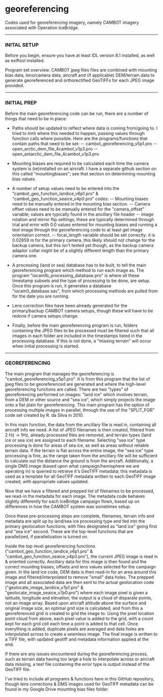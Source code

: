 # georeferencing
Codes used for georeferencing imagery, namely CAMBOT imagery associated with Operation IceBridge.
_____

### INITAL SETUP
Before you begin, ensure you have at least IDL version 8.1 installed, as well as exiftool installed.

Program set overview: CAMBOT jpeg files files are combined with mounting bias data, lens/camera data, aircraft and (if applicable) DEM/terrain data to generate georeferenced and orthorectified GeoTIFFs for each JPEG image provided.  
_____

### INITIAL PREP
Before the main georeferencing code can be run, there are a number of things that need to be in place: 

- Paths should be updated to reflect where data is coming from/going to. I tried to limit where this needed to happen, passing values through function calls where possible. Here are the programs/functions that contain paths that need to be set:
  -- cambot_georeferencing_v5p1.pro
  -- open_arctic_dem_file_4cambot_v1p3.pro
  -- open_antarctic_dem_file_4cambot_v1p3.pro
  
- Mounting biases are required to be calculated each time the camera system is (re)installed on an aircraft. I have a separate github section on this called "mountingbiases"; see that section on determining mounting bias values.

- A number of setup values need to be entered into the "cambot_geo_function_landice_v6p1.pro" & "cambot_geo_function_seaice_v4p0.pro" codes:
  -- Mounting biases need to be manually entered in the mounting bias section. 
  -- Camera offset values need to be manually entered for the "camera_offset" variable; values are typically found in the ancillary file header
  -- image rotation and mirror flip settings, these are typically determined through trial and error with 0.0 values entered for mounting biases and running a test image through the georeferencing code to at least get image orientation correct. 
  -- focal_length variable should be set correctly: it is 0.02859 m for the primary camera, this likely should not change for the backup camera, but this isn't tested yet though, as the backup camera adaptor collar *might* be of a slightly different length than the primary camera one. 

- A processing (land or sea) database has to be built, to tell the main georeferencing program which method to run each image as. The program "iocam1b_processing_database.pro" is where all these timestamp subsets and the type of processing to be done, are setup. Once this program is run, it generates a database "iocam0_database.sav", from which processing methods are pulled from for the date you are running.

- Lens correction files have been already generated for the primary/backup CAMBOT camera setups, though these will have to be redone if camera setups change.

- Finally, before the main georeferencing program is run, folders containing the JPEG files to be processed must be filtered such that all images in each folder are included in the timestamps listed in the processing database. If this is not done, a "missing terrain" will occur when initial processing is started.  
_____

### GEOREFERENCING
The main program that manages the georeferencing is "cambot_georeferencing_v5p1.pro". It is from this program that the list of jpeg files to be georeferenced are generated and where the high-level georeferencing functions are called. There are two "types" of georeferencing performed on images: "land ice" which involves terrain, from a DEM or other source and "sea ice", which simply projects the image onto a flat plain for georeferencing. This main program has the option of processing multiple images in parallel, through the use of the "SPLIT_FOR" code set created by R. da Silva in 2010. 

In this main function, the data from the ancillary file is read in, containing all aircraft info we need. A list of JPEG filenames is then created, filtered from 2 Hz -> 1Hz, already processed files are removed, and terrain types (land ice or sea ice) are assigned to each filename. Selecting "sea ice" type processing is done for areas of sea ice, as well as areas without reliable terrain data. If the terrain is flat across the entire image, the "sea ice" type processing is fine, as the range taken from the ancillary file will be sufficient to calculate out the distance the ground is from the aircraft. Additionally, a single DMS image (based upon what campaign/hemisphere we are operating in) is queried to retrieve it's GeoTIFF metadata; this metadata is used as a template for all GeoTIFF metadata written to each GeoTIFF image created, with appropriate values updated. 

Now that we have a filtered and prepped list of filenames to be processed, we read-in the metadata for each image. The metadata code behaves slightly differently for each IceBridge campaign flown, based up on differences in how the CAMBOT system was sometimes setup. 

Once these pre-processing steps are complete, filenames, terrain info and metadata are split up by land/sea ice processing type and fed into the primary geolocation functions; with files designated as "land ice" going first and "sea ice" second. These are the top-level functions that are parallelized, if parallelization is turned on.

Inside the top-level georeferencing functions ("cambot_geo_function_landice_v6p1.pro" & "cambot_geo_function_seaice_v4p0.pro"), the current JPEG image is read in & oriented correctly. Ancillary data for this image is then found and the correct mounting biases, offsets and lens values selected for the campaign given. In the land ice code, DEM data is then read-in for an area around this image and filtered/interpolated to remove "small" data holes. The prepped image and all associated data are then sent to the actual geolocation code ("geolocate_image_landice_v7p1.pro" & "geolocate_image_seaice_v7p0.pro") where each image pixel is given a latitude, longitude and elevation; the output is a cloud of disparate points, not an image array. Based upon aircraft altitude above the surface and original image size, an optimal grid size is calculated, and from this a georeferenced grid is created to grid the image to. Using the pixel location point cloud from above, each pixel value is added to the grid, with a count kept for each grid cell each time a point is added to that cell. Once everything is added, duplicate pixels are averaged and data holes are interpolated across to create a seamless image. The final image is written to a TIFF file, with updated geotiff and metadata information applied at the end.

If there are any issues encountered during the georeferencing process, such as terrain data having too large a hole to interpolate across or aircraft data missing, a text file containing the error type is output instead of the GeoTIFF file.

I've tried to include all programs & functions here in this GitHub repository, though lens corrections & DMS images used for GeoTIFF metadata can be found in my Google Drive mounting bias files folder. 
